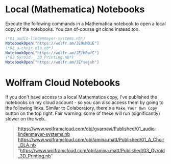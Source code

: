 # Local (Mathematica) Notebooks
Execute the following commands in a Mathematica notebook to open a local copy of the notebooks.
You can of-course git clone instead too. 
```mathematica
(*01_audio-lindenmayer-systems.nb*)
NotebookOpen["https://wolfr.am/JE9uMQiE"]
(*02_a-choir-dla.nb*)
NotebookOpen["https://wolfr.am/JEfHPofC"]
(*03_Gyroid _ 3D_Printing.nb*)
NotebookOpen["https://wolfr.am/JEfsejsh"]
```
# Wolfram Cloud Notebooks
If you don't have access to a local Mathematica copy, I've published the notebooks on my cloud account - so you can also access them by going to the following links. Similar to Colaboratory, there's a `Make Your Own Copy` button on the top right. Fair warning: some of these will run (significantly) slower on the web..
>https://www.wolframcloud.com/obj/gvarnavi/Published/01_audio-lindenmayer-systems.nb
>https://www.wolframcloud.com/obj/amina.matt/Published/01_A_Choir_DLA.nb
>"https://www.wolframcloud.com/obj/amina.matt/Published/03_Gyroid_3D_Printing.nb"
